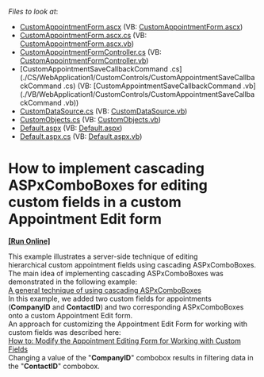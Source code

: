 <!-- default file list -->
*Files to look at*:

* [CustomAppointmentForm.ascx](./CS/WebApplication1/CustomControls/CustomAppointmentForm.ascx) (VB: [CustomAppointmentForm.ascx](./VB/WebApplication1/CustomControls/CustomAppointmentForm.ascx))
* [CustomAppointmentForm.ascx.cs](./CS/WebApplication1/CustomControls/CustomAppointmentForm.ascx.cs) (VB: [CustomAppointmentForm.ascx.vb](./VB/WebApplication1/CustomControls/CustomAppointmentForm.ascx.vb))
* [CustomAppointmentFormController.cs](./CS/WebApplication1/CustomControls/CustomAppointmentFormController.cs) (VB: [CustomAppointmentFormController.vb](./VB/WebApplication1/CustomControls/CustomAppointmentFormController.vb))
* [CustomAppointmentSaveCallbackCommand .cs](./CS/WebApplication1/CustomControls/CustomAppointmentSaveCallbackCommand .cs) (VB: [CustomAppointmentSaveCallbackCommand .vb](./VB/WebApplication1/CustomControls/CustomAppointmentSaveCallbackCommand .vb))
* [CustomDataSource.cs](./CS/WebApplication1/CustomDataSource.cs) (VB: [CustomDataSource.vb](./VB/WebApplication1/CustomDataSource.vb))
* [CustomObjects.cs](./CS/WebApplication1/CustomObjects.cs) (VB: [CustomObjects.vb](./VB/WebApplication1/CustomObjects.vb))
* [Default.aspx](./CS/WebApplication1/Default.aspx) (VB: [Default.aspx](./VB/WebApplication1/Default.aspx))
* [Default.aspx.cs](./CS/WebApplication1/Default.aspx.cs) (VB: [Default.aspx.vb](./VB/WebApplication1/Default.aspx.vb))
<!-- default file list end -->
# How to implement cascading ASPxComboBoxes for editing custom fields in a custom Appointment Edit form
<!-- run online -->
**[[Run Online]](https://codecentral.devexpress.com/t246392/)**
<!-- run online end -->


<p>This example illustrates a server-side technique of editing hierarchical custom appointment fields using cascading ASPxComboBoxes.<br />The main idea of implementing cascading ASPxComboBoxes was demonstrated in the following example:<br /><a href="https://www.devexpress.com/Support/Center/p/E2355">A general technique of using cascading ASPxComboBoxes</a><br />In this example, we added two custom fields for appointments (<strong>CompanyID</strong> and <strong>ContactID</strong>)<strong> </strong>and two corresponding ASPxComboBoxes onto a custom Appointment Edit form. <br />An approach for customizing the Appointment Edit Form for working with custom fields was described here:<br /><a href="https://documentation.devexpress.com/#AspNet/CustomDocument5464">How to: Modify the Appointment Editing Form for Working with Custom Fields</a><br />Changing a value of the "<strong>CompanyID</strong>" combobox results in filtering data in the "<strong>ContactID</strong>" combobox.</p>

<br/>


